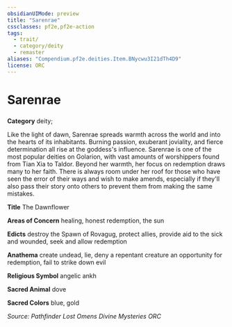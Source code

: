 ```yaml
---
obsidianUIMode: preview
title: "Sarenrae"
cssclasses: pf2e,pf2e-action
tags:
  - trait/
  - category/deity
  - remaster
aliases: "Compendium.pf2e.deities.Item.BNycwu3I21dTh4D9"
license: ORC
---
```

# Sarenrae

### 

**Category** deity; 




Like the light of dawn, Sarenrae spreads warmth across the world and into the hearts of its inhabitants. Burning passion, exuberant joviality, and fierce determination all rise at the goddess's influence. Sarenrae is one of the most popular deities on Golarion, with vast amounts of worshippers found from Tian Xia to Taldor. Beyond her warmth, her focus on redemption draws many to her faith. There is always room under her roof for those who have seen the error of their ways and wish to make amends, especially if they'll also pass their story onto others to prevent them from making the same mistakes.

**Title** The Dawnflower

**Areas of Concern** healing, honest redemption, the sun

**Edicts** destroy the Spawn of Rovagug, protect allies, provide aid to the sick and wounded, seek and allow redemption

**Anathema** create undead, lie, deny a repentant creature an opportunity for redemption, fail to strike down evil

**Religious Symbol** angelic ankh

**Sacred Animal** dove

**Sacred Colors** blue, gold

*Source: Pathfinder Lost Omens Divine Mysteries*
*ORC*